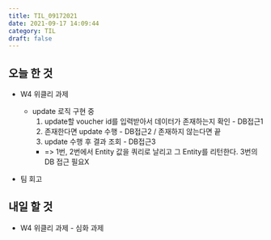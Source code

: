 ```yaml
---
title: TIL_09172021
date: 2021-09-17 14:09:44
category: TIL
draft: false
---
```


## 오늘 한 것

- W4 위클리 과제
  - update 로직 구현 중
    1. update할 voucher id를 입력받아서 데이터가 존재하는지 확인 - DB접근1 
    2. 존재한다면 update 수행 - DB접근2 / 존재하지 않는다면 끝
    3. update 수행 후 결과 조회 - DB접근3
    - => 1번, 2번에서 Entity 값을 쿼리로 날리고 그 Entity를 리턴한다. 3번의 DB 접근 필요X

- 팀 회고

## 내일 할 것

- W4 위클리 과제 - 심화 과제

